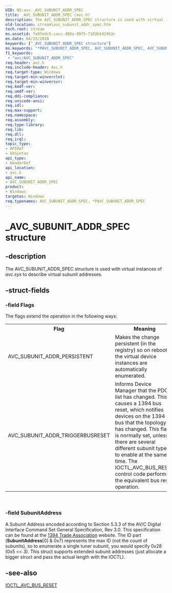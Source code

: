 ```yaml
---
UID: NS:avc._AVC_SUBUNIT_ADDR_SPEC
title: _AVC_SUBUNIT_ADDR_SPEC (avc.h)
description: The AVC_SUBUNIT_ADDR_SPEC structure is used with virtual instances of avc.sys to describe virtual subunit addresses.
old-location: stream\avc_subunit_addr_spec.htm
tech.root: stream
ms.assetid: fa9fedc5-cacc-409a-99f5-7103b5424b3c
ms.date: 04/23/2018
keywords: ["_AVC_SUBUNIT_ADDR_SPEC structure"]
ms.keywords: "*PAVC_SUBUNIT_ADDR_SPEC, AVC_SUBUNIT_ADDR_SPEC, AVC_SUBUNIT_ADDR_SPEC structure [Streaming Media Devices], PAVC_SUBUNIT_ADDR_SPEC, PAVC_SUBUNIT_ADDR_SPEC structure pointer [Streaming Media Devices], _AVC_SUBUNIT_ADDR_SPEC, avc/AVC_SUBUNIT_ADDR_SPEC, avc/PAVC_SUBUNIT_ADDR_SPEC, avcref_56141f06-dd51-40cb-874a-ec136ec7683f.xml, stream.avc_subunit_addr_spec"
f1_keywords:
 - "avc/AVC_SUBUNIT_ADDR_SPEC"
req.header: avc.h
req.include-header: Avc.h
req.target-type: Windows
req.target-min-winverclnt: 
req.target-min-winversvr: 
req.kmdf-ver: 
req.umdf-ver: 
req.ddi-compliance: 
req.unicode-ansi: 
req.idl: 
req.max-support: 
req.namespace: 
req.assembly: 
req.type-library: 
req.lib: 
req.dll: 
req.irql: 
topic_type:
- APIRef
- kbSyntax
api_type:
- HeaderDef
api_location:
- avc.h
api_name:
- AVC_SUBUNIT_ADDR_SPEC
product:
- Windows
targetos: Windows
req.typenames: AVC_SUBUNIT_ADDR_SPEC, *PAVC_SUBUNIT_ADDR_SPEC
---
```


# _AVC_SUBUNIT_ADDR_SPEC structure


## -description


The AVC_SUBUNIT_ADDR_SPEC structure is used with virtual instances of <i>avc.sys</i> to describe virtual subunit addresses.


## -struct-fields




### -field Flags

The flags extend the operation in the following ways:

<table>
<tr>
<th>Flag</th>
<th>Meaning</th>
</tr>
<tr>
<td>
AVC_SUBUNIT_ADDR_PERSISTENT

</td>
<td>
Makes the change persistent (in the registry) so on reboot the virtual device instances are automatically enumerated.

</td>
</tr>
<tr>
<td>
AVC_SUBUNIT_ADDR_TRIGGERBUSRESET

</td>
<td>
Informs Device Manager that the PDO list has changed. This causes a 1394 bus reset, which notifies devices on the 1394 bus that the topology has changed. This flag is normally set, unless there are several different subunit types to enable at the same time. The IOCTL_AVC_BUS_RESET control code performs the equivalent bus reset operation.

</td>
</tr>
</table>
 


### -field SubunitAddress

A Subunit Address encoded according to Section 5.3.3 of the AV/C Digital Interface Command Set General Specification, Rev 3.0. This specification can be found at the <a href="https://go.microsoft.com/fwlink/p/?linkid=8728">1394 Trade Association</a> website. The ID part (<b>SubunitAddress</b>[0] & 0x7) represents the max ID (not the count of subunits), so to enumerate a single tuner subunit, you would specify 0x28 (0x5 << 3). This struct supports extended subunit addresses (just allocate a bigger struct and pass the actual length with the IOCTL).


## -see-also




<a href="https://docs.microsoft.com/windows-hardware/drivers/ddi/avc/ni-avc-ioctl_avc_bus_reset">IOCTL_AVC_BUS_RESET</a>
 

 


